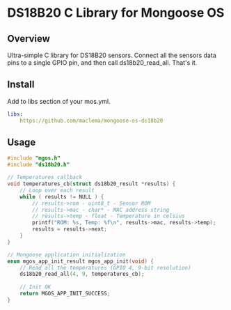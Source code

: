 # DS18B20 C Library for Mongoose OS

## Overview

Ultra-simple C library for DS18B20 sensors. Connect all the sensors data pins
to a single GPIO pin, and then call ds18b20_read_all. That's it.

## Install

Add to libs section of your mos.yml.

```yml
libs:
    https://github.com/maclema/mongoose-os-ds18b20
```

## Usage

```c
#include "mgos.h"
#include "ds18b20.h"

// Temperatures callback
void temperatures_cb(struct ds18b20_result *results) {
    // Loop over each result
    while ( results != NULL ) {
        // results->rom - uint8_t - Sensor ROM
        // results->mac - char* - MAC address string
        // results->temp - float - Temperature in celsius
        printf("ROM: %s, Temp: %f\n", results->mac, results->temp);
        results = results->next;
    }
}

// Mongoose application initialization
enum mgos_app_init_result mgos_app_init(void) {
    // Read all the temperatures (GPIO 4, 9-bit resolution)
    ds18b20_read_all(4, 9, temperatures_cb);
    
    // Init OK
    return MGOS_APP_INIT_SUCCESS;
}
```
